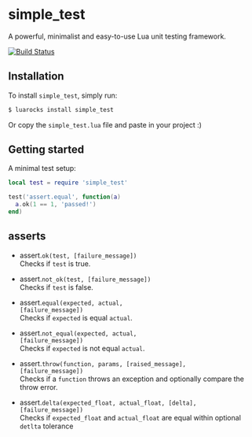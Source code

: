 # simple_test
A powerful, minimalist and easy-to-use Lua unit testing framework.

[![Build
Status](https://travis-ci.org/EvandroLG/simple_test.svg?branch=master)](https://travis-ci.org/EvandroLG/simple_test)

## Installation
To install `simple_test`, simply run:
```sh
$ luarocks install simple_test
```

Or copy the `simple_test.lua` file and paste in your project :)

## Getting started
A minimal test setup:

```lua
local test = require 'simple_test'

test('assert.equal', function(a)
  a.ok(1 == 1, 'passed!')
end)
```

## asserts
* assert.<code>ok(test, [failure_message])</code><br>
Checks if `test` is true.

* assert.<code>not_ok(test, [failure_message])</code><br>
Checks if `test` is false.

* assert.<code>equal(expected, actual, [failure_message])</code><br>
Checks if `expected` is equal `actual`.

* assert.<code>not_equal(expected, actual, [failure_message])</code><br>
Checks if `expected` is not equal `actual`.

* assert.<code>throw(function, params, [raised_message], [failure_message])</code><br>
Checks if a `function` throws an exception and optionally compare the throw error.

* assert.<code>delta(expected_float, actual_float, [delta], [failure_message])</code><br>
Checks if `expected_float` and `actual_float` are equal within optional `detlta` tolerance
